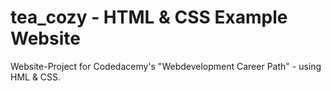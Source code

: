 # tea_cozy - HTML & CSS Example Website
Website-Project for Codedacemy's "Webdevelopment Career Path" - using HML & CSS.
